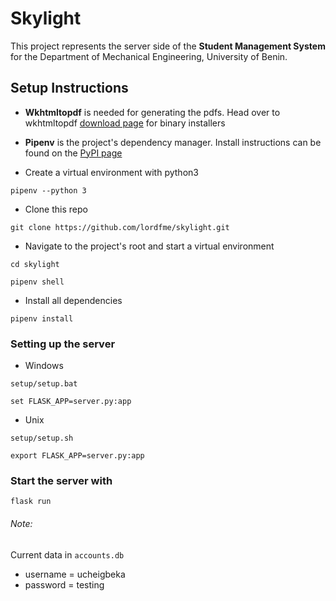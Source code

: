 # Skylight
This project represents the server side of the **Student Management System** for the Department of Mechanical 
Engineering, University of Benin.

## Setup Instructions
- **Wkhtmltopdf** is needed for generating the pdfs. Head over to wkhtmltopdf [download page](https://wkhtmltopdf.org/downloads.html) for binary installers

- **Pipenv** is the project's dependency manager. Install instructions can be found on the [PyPI page](https://pypi.org/project/pipenv/)

- Create a virtual environment with python3
```
pipenv --python 3
```

- Clone this repo
```
git clone https://github.com/lordfme/skylight.git
```

- Navigate to the project's root and start a virtual environment 
```
cd skylight

pipenv shell
```

- Install all dependencies
```
pipenv install
```

### Setting up the server 
- Windows
```
setup/setup.bat

set FLASK_APP=server.py:app
```

- Unix
```
setup/setup.sh

export FLASK_APP=server.py:app
```

### Start the server with
```
flask run
```


###### Note:
Current data in `accounts.db`
 - username = ucheigbeka
 - password = testing
